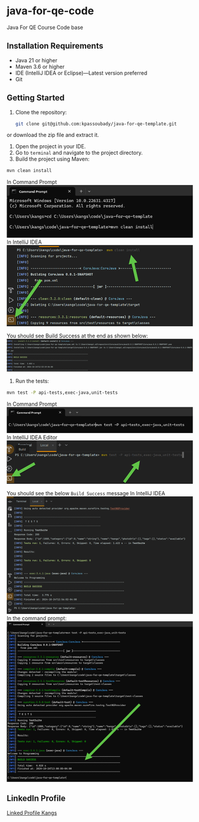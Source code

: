 # java-for-qe-code

Java For QE Course Code base

## Installation Requirements

- Java 21 or higher
- Maven 3.6 or higher
- IDE (IntelliJ IDEA or Eclipse)—Latest version preferred
- Git

## Getting Started

1. Clone the repository:

   ```bash
   git clone git@github.com:kpassoubady/java-for-qe-template.git
   ```

or download the zip file and extract it.

1. Open the project in your IDE.
2. Go to `terminal` and navigate to the project directory.
3. Build the project using Maven:

```bash
mvn clean install
```

In Command Prompt
![alt text](image-4.png)
In IntelliJ IDEA
![alt text](image-1.png)

You should see Build Success at the end as shown below:
![alt text](image.png)

1. Run the tests:

```bash
mvn test -P api-tests,exec-java,unit-tests
```

In Command Prompt
![alt text](image-5.png)
In IntelliJ IDEA Editor
![alt text](image-2.png)

You should see the below `Build Success` message
In IntelliJ IDEA
![alt text](image-3.png)
In the command prompt:
![alt text](image-6.png)

## LinkedIn Profile

[Linked Profile Kangs](https://www.linkedin.com/in/kpassoubady/)
